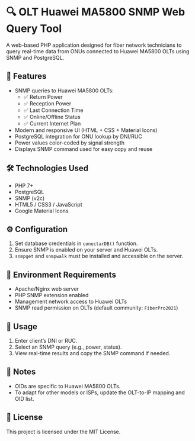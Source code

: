 # 🔍 OLT Huawei MA5800 SNMP Web Query Tool

A web-based PHP application designed for fiber network technicians to query real-time data from ONUs connected to Huawei MA5800 OLTs using SNMP and PostgreSQL.

## 🚀 Features

- SNMP queries to Huawei MA5800 OLTs:
  - ✅ Return Power
  - ✅ Reception Power
  - ✅ Last Connection Time
  - ✅ Online/Offline Status
  - ✅ Current Internet Plan
- Modern and responsive UI (HTML + CSS + Material Icons)
- PostgreSQL integration for ONU lookup by DNI/RUC
- Power values color-coded by signal strength
- Displays SNMP command used for easy copy and reuse

## 🛠️ Technologies Used

- PHP 7+
- PostgreSQL
- SNMP (v2c)
- HTML5 / CSS3 / JavaScript
- Google Material Icons

## ⚙️ Configuration

1. Set database credentials in `conectarDB()` function.
2. Ensure SNMP is enabled on your server and Huawei OLTs.
3. `snmpget` and `snmpwalk` must be installed and accessible on the server.

## 🧪 Environment Requirements

- Apache/Nginx web server
- PHP SNMP extension enabled
- Management network access to Huawei OLTs
- SNMP read permission on OLTs (default community: `FiberPro2021`)

## 🧰 Usage

1. Enter client’s DNI or RUC.
2. Select an SNMP query (e.g., power, status).
3. View real-time results and copy the SNMP command if needed.

## 📌 Notes

- OIDs are specific to Huawei MA5800 OLTs.
- To adapt for other models or ISPs, update the OLT-to-IP mapping and OID list.

## 📜 License

This project is licensed under the MIT License.
